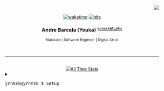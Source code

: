<a href="https://discord.com/users/239381559482777600"><img src="https://lanyard.kyrie25.me/api/239381559482777600" align='right' /></a>
<br />

<div align='center'>
  <a href="https://wakatime.com/@yrnmsk"><img alt="wakatime" src="https://wakatime.com/badge/user/7720b3b1-8bcd-44d3-92c8-1cbdb9229fab.svg"></a>
  <a href="https://hits-app.vercel.app"><img alt="hits" src="https://hits-app.vercel.app/hits?url=https://github.com/yrnmsk&bgLeft=444444&bgRight=575fff&label=visits"></a>

  <br />

  <h3>
    Andre Barcala (Youka)
    <small><sup><kbd><a href="https://bento.me/yrnmsk">yrnmsk@links</a></kbd></sup></small>
  </h3>
  <small>Musician | Software Engineer | Digital Artist</small>
</div>

<br />
<br />

<hr />

<br />

<div align='center'>
  <a href="https://wakatime.com/@yrnmsk" target="_blank"><img alt="All Time Stats" src="https://github-readme-stats.vercel.app/api/wakatime?username=yrnmsk&border_radius=16px&theme=dark&bg_color=1e1e2e&border_color=89b4fa&icon_color=89b4fa&custom_title=All%20Time%20Stats&range=all_time" /></a>
</div>

<details>
  <summary><pre>yrnmsk@yrnmsk $ Setup</pre></summary>

```mint
                   -`
                  .o+`
                 `ooo/
                `+oooo:
               `+oooooo:                       ╭─ Operating System     -> Arch x86_64
               -+oooooo+:                      ├─ Editor               -> VSCode / NeoVim
             `/:-:++oooo+:                     ├─ Browser              -> Firefox
            `/++++/+++++++:                    ├─ Shell                -> ZSH
           `/++++++++++++++:                   ├─ Resource Monitor     -> Btop
          `/+++ooooooooooooo/`                 ├─ Desktop Environment  -> None
         ./ooosssso++osssssso+`                ├─ Window Manager       -> Hyprland
        .oossssso-````/ossssss+`               ├─ Terminal Emulator    -> kitty
       -osssssso.      :ssssssso.              ├─ Theme                -> Tokyo Night Storm
      :osssssss/        osssso+++.             ├─ Icon                 -> Tokyo Night Moon
     /ossssssss/        +ssssooo/-             ╰─ Font                 -> Caskaydia Cove Nerd Font 10
   `/ossssso+/:-        -:/+osssso+-
  `+sso+:-`                 `.-/+oso:
 `++:.                           `-/+/
.`                                 `/
```

</details>
